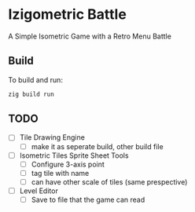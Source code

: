# Izigometric Battle
A Simple Isometric Game with a Retro Menu Battle


## Build

To build and run:

```sh
zig build run
```

## TODO
- [ ] Tile Drawing Engine
  - [ ] make it as seperate build, other build file
- [ ] Isometric Tiles Sprite Sheet Tools
  - [ ] Configure 3-axis point
  - [ ] tag tile with name
  - [ ] can have other scale of tiles (same prespective)
- [ ] Level Editor
  - [ ] Save to file that the game can read
